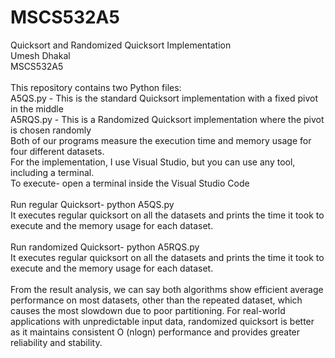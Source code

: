# MSCS532A5
Quicksort and Randomized Quicksort Implementation <br />
Umesh Dhakal <br />
MSCS532A5<br />
<br />
This repository contains two Python files: <br />
A5QS.py - This is the standard Quicksort implementation with a fixed pivot in the middle<br />
A5RQS.py - This is a Randomized Quicksort implementation where the pivot is chosen randomly<br />
Both of our programs measure the execution time and memory usage for four different datasets. <br />
For the implementation, I use Visual Studio, but you can use any tool, including a terminal.<br />
To execute- open a terminal inside the Visual Studio Code<br />
<br />
Run regular Quicksort- python A5QS.py  <br />
It executes regular quicksort on all the datasets and prints the time it took to execute and the memory usage for each dataset. <br />
<br />
Run randomized Quicksort- python A5RQS.py<br />
It executes regular quicksort on all the datasets and prints the time it took to execute and the memory usage for each dataset. <br />
<br />
From the result analysis, we can say both algorithms show efficient average performance on most datasets, other than the repeated dataset, which causes the most slowdown due to poor partitioning. For real-world applications with unpredictable input data, randomized quicksort is better as it maintains consistent O (nlogn) performance and provides greater reliability and stability.

